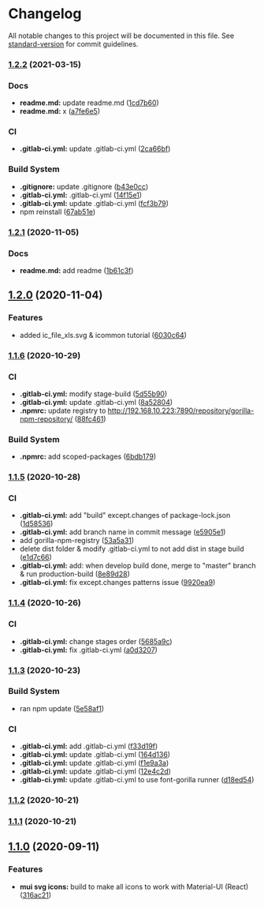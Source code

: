 # Changelog

All notable changes to this project will be documented in this file. See [standard-version](https://github.com/conventional-changelog/standard-version) for commit guidelines.

### [1.2.2](https://git.gorilla-technology.com/gorilla/font-gorilla/compare/v1.2.1...v1.2.2) (2021-03-15)


### Docs

* **readme.md:** update readme.md ([1cd7b60](https://git.gorilla-technology.com/gorilla/font-gorilla/commit/1cd7b60abb0aced29a14a35c31596213cdfd8b7f))
* **readme.md:** x ([a7fe6e5](https://git.gorilla-technology.com/gorilla/font-gorilla/commit/a7fe6e58ac3426e2093d4d9813ceec531ea8877f))


### CI

* **.gitlab-ci.yml:** update .gitlab-ci.yml ([2ca66bf](https://git.gorilla-technology.com/gorilla/font-gorilla/commit/2ca66bf01cf577d455d9f0056518e9522b0bb06b))


### Build System

* **.gitignore:** update .gitignore ([b43e0cc](https://git.gorilla-technology.com/gorilla/font-gorilla/commit/b43e0ccc3e78e0bc3c039d8077f2a92639e8f92f))
* **.gitlab-ci.yml:** .gitlab-ci.yml ([14f15e1](https://git.gorilla-technology.com/gorilla/font-gorilla/commit/14f15e1f67975afaac087731e7e6e22c2c723269))
* **.gitlab-ci.yml:** update .gitlab-ci.yml ([fcf3b79](https://git.gorilla-technology.com/gorilla/font-gorilla/commit/fcf3b792c0f2ff9236a44f68184ef6a3fc66adfc))
* npm reinstall ([67ab51e](https://git.gorilla-technology.com/gorilla/font-gorilla/commit/67ab51e869836c9241ef36ae0aba2720e6ce30cd))

### [1.2.1](https://git.gorilla-technology.com/gorilla/font-gorilla/compare/v1.2.0...v1.2.1) (2020-11-05)


### Docs

* **readme.md:** add readme ([1b61c3f](https://git.gorilla-technology.com/gorilla/font-gorilla/commit/1b61c3f6f2743f483480787f67b7827380fa5535))

## [1.2.0](https://git.gorilla-technology.com/gorilla/font-gorilla/compare/v1.1.6...v1.2.0) (2020-11-04)


### Features

* added ic_file_xls.svg & icommon tutorial ([6030c64](https://git.gorilla-technology.com/gorilla/font-gorilla/commit/6030c64402b203bcdf36925002d5a0142332c297))

### [1.1.6](https://git.gorilla-technology.com/gorilla/font-gorilla/compare/v1.1.5...v1.1.6) (2020-10-29)


### CI

* **.gitlab-ci.yml:** modify stage-build ([5d55b90](https://git.gorilla-technology.com/gorilla/font-gorilla/commit/5d55b908fc677d706dfb4ad75983dff02b72b36b))
* **.gitlab-ci.yml:** update .gitlab-ci.yml ([8a52804](https://git.gorilla-technology.com/gorilla/font-gorilla/commit/8a52804702b1661f79212e54299257e9ac92c897))
* **.npmrc:** update registry to http://192.168.10.223:7890/repository/gorilla-npm-repository/ ([88fc461](https://git.gorilla-technology.com/gorilla/font-gorilla/commit/88fc461524c9dbf3e946f56e0540df0acea70500))


### Build System

* **.npmrc:** add scoped-packages ([6bdb179](https://git.gorilla-technology.com/gorilla/font-gorilla/commit/6bdb179d1039174788e25051e72c06ad4b2e9472))

### [1.1.5](https://git.gorilla-technology.com/gorilla/font-gorilla/compare/v1.1.4...v1.1.5) (2020-10-28)


### CI

* **.gitlab-ci.yml:** add "build" except.changes of package-lock.json ([1d58536](https://git.gorilla-technology.com/gorilla/font-gorilla/commit/1d58536c19b938e76741f359b3c4dcd31307229e))
* **.gitlab-ci.yml:** add branch name in commit message ([e5905e1](https://git.gorilla-technology.com/gorilla/font-gorilla/commit/e5905e1ec8e921fb4ae7d2c557b41857f9a2217e))
* add gorilla-npm-registry ([53a5a31](https://git.gorilla-technology.com/gorilla/font-gorilla/commit/53a5a312cfdeb5e025b54622b52466ad202216bd))
* delete dist folder & modify .gitlab-ci.yml to not add dist in stage build ([e1d7c66](https://git.gorilla-technology.com/gorilla/font-gorilla/commit/e1d7c6685af5962cfe1a4695443b5daebe6cef7c))
* **.gitlab-ci.yml:** add: when develop build done, merge to "master" branch & run production-build ([8e89d28](https://git.gorilla-technology.com/gorilla/font-gorilla/commit/8e89d28c504726969a7b7e88cd4363963db27d26))
* **.gitlab-ci.yml:** fix except.changes patterns issue ([9920ea9](https://git.gorilla-technology.com/gorilla/font-gorilla/commit/9920ea9630cec6ee45aa36e0bea725060e89cb76))

### [1.1.4](https://git.gorilla-technology.com/gorilla/font-gorilla/compare/v1.1.3...v1.1.4) (2020-10-26)


### CI

* **.gitlab-ci.yml:** change stages order ([5685a9c](https://git.gorilla-technology.com/gorilla/font-gorilla/commit/5685a9c2ce3954c0f6034fa82dd575be5af3067d))
* **.gitlab-ci.yml:** fix .gitlab-ci.yml ([a0d3207](https://git.gorilla-technology.com/gorilla/font-gorilla/commit/a0d320739869ac6efb9272f1405ee1c21a33c7ad))

### [1.1.3](https://git.gorilla-technology.com/gorilla/font-gorilla/compare/v1.1.2...v1.1.3) (2020-10-23)


### Build System

* ran npm update ([5e58af1](https://git.gorilla-technology.com/gorilla/font-gorilla/commit/5e58af1fa40fd710f0fc0399cdd651e9313a6ace))


### CI

* **.gitlab-ci.yml:** add .gitlab-ci.yml ([f33d19f](https://git.gorilla-technology.com/gorilla/font-gorilla/commit/f33d19fe07eae89f46fbdffe5b000340a0ec6c85))
* **.gitlab-ci.yml:** update .gitlab-ci.yml ([164d136](https://git.gorilla-technology.com/gorilla/font-gorilla/commit/164d1360ba2c07ea3fe5630dd5b01fd987bc8bf6))
* **.gitlab-ci.yml:** update .gitlab-ci.yml ([f1e9a3a](https://git.gorilla-technology.com/gorilla/font-gorilla/commit/f1e9a3aed629ef18f72228e181403ce513455635))
* **.gitlab-ci.yml:** update .gitlab-ci.yml ([12e4c2d](https://git.gorilla-technology.com/gorilla/font-gorilla/commit/12e4c2da0157c458444909aa58dfb29ecdcefc76))
* **.gitlab-ci.yml:** update .gitlab-ci.yml to use font-gorilla runner ([d18ed54](https://git.gorilla-technology.com/gorilla/font-gorilla/commit/d18ed54e4c06ce43fac258181d08e0034d95e7bf))

### [1.1.2](https://git.gorilla-technology.com/gorilla/font-gorilla/compare/v1.1.1...v1.1.2) (2020-10-21)

### [1.1.1](https://git.gorilla-technology.com/gorilla/font-gorilla/compare/v1.1.0...v1.1.1) (2020-10-21)

## [1.1.0](https://git.gorilla-technology.com/gorilla/font-gorilla/compare/v1.0.2...v1.1.0) (2020-09-11)


### Features

* **mui svg icons:** build to make all icons to work with Material-UI (React) ([316ac21](https://git.gorilla-technology.com/gorilla/font-gorilla/commit/316ac2119c85ab2549d550a9f618d77f92450ad6))
